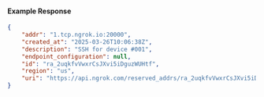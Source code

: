 <!-- Code generated for API Clients. DO NOT EDIT. -->

#### Example Response

```json
{
	"addr": "1.tcp.ngrok.io:20000",
	"created_at": "2025-03-26T10:06:38Z",
	"description": "SSH for device #001",
	"endpoint_configuration": null,
	"id": "ra_2uqkfvVwxrCsJXvi5iDguzWUHtf",
	"region": "us",
	"uri": "https://api.ngrok.com/reserved_addrs/ra_2uqkfvVwxrCsJXvi5iDguzWUHtf"
}
```
